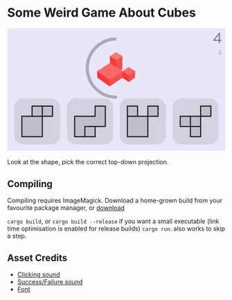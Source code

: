 # Some Weird Game About Cubes
![Screenshot](https://github.com/Ictoan42/Cube-Game/blob/main-orphan/screenshot.png?raw=true)

Look at the shape, pick the correct top-down projection.

## Compiling

Compiling requires ImageMagick. Download a home-grown build from your favourite package manager, or [download](https://imagemagick.org/script/download.php)

`cargo build`, or `cargo build --release` if you want a small executable (link time optimisation is enabled for release builds)
`cargo run`. also works to skip a step.

## Asset Credits

- [Clicking sound](https://pixabay.com/sound-effects/mouse-click-153941/)
- [Success/Failure sound](https://pixabay.com/sound-effects/90s-game-ui-2-185095/)
- [Font](https://fonts.google.com/specimen/Comfortaa)

